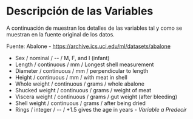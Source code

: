 # Descripción de las Variables

A continuación de muestran los detalles de las variables tal y como se muestran en la fuente original de los datos.

Fuente: Abalone - <https://archive.ics.uci.edu/ml/datasets/abalone>

* Sex / nominal / -- / M, F, and I (infant)
* Length / continuous / mm / Longest shell measurement
* Diameter	/ continuous / mm / perpendicular to length
* Height / continuous / mm / with meat in shell
* Whole weight / continuous / grams / whole abalone
* Shucked weight / continuous	 / grams / weight of meat
* Viscera weight / continuous / grams / gut weight (after bleeding)
* Shell weight / continuous / grams / after being dried
* Rings / integer / -- / +1.5 gives the age in years - _Variable a Predecir_